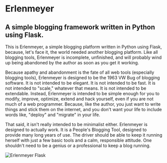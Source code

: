 Erlenmeyer
==========

## A simple blogging framework written in Python using Flask.


This is Erlenmeyer, a simple blogging platform written in Python using
Flask, because, let's face it, the world needed another blogging
platform. Like all blogging tools, Erlenmeyer is incomplete,
unfinished, and will probably wind up being abandoned by the author as
soon as you get it working.

Because apathy and abandonment is the fate of all web tools
(especially blogging tools), Erlenmeyer is designed to be the 1963 VW
Bug of blogging software. It is not intended to be elegant. It is not
intended to be fast.  It is not intended to "scale," whatever that
means. It is not intended to be extendable. Instead, Erlenmeyer is
intended to be simple enough for you to modify, improve, optimize,
extend and hack yourself, even if you are not much of a web
programmer. Because, like the author, you just want to write things
and stick them on the internet, and you don't want your life to
include words like, "deploy" and "migrate" in your life.

That said, it isn't really intended to be minimalist either.
Erlenmeyer is designed to actually work. It is a People's Blogging
Tool, designed to provide many long years of use. The driver should be
able to keep it running herself with just a few basic tools and a
calm, responsible attitude. One shouldn't need to be a genius or a
professional to keep a blog running.


![Erlenmeyer Flask](http://upload.wikimedia.org/wikipedia/commons/thumb/6/67/Duran_erlenmeyer_flask_narrow_neck_50ml.jpg/170px-Duran_erlenmeyer_flask_narrow_neck_50ml.jpg)
